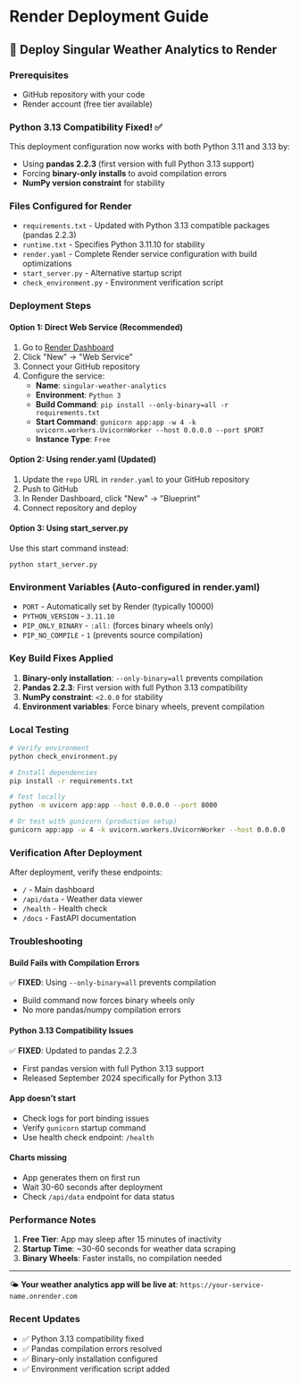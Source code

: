 # Render Deployment Guide

## 🚀 Deploy Singular Weather Analytics to Render

### Prerequisites
- GitHub repository with your code
- Render account (free tier available)

### Python 3.13 Compatibility Fixed! ✅
This deployment configuration now works with both Python 3.11 and 3.13 by:
- Using **pandas 2.2.3** (first version with full Python 3.13 support)
- Forcing **binary-only installs** to avoid compilation errors
- **NumPy version constraint** for stability

### Files Configured for Render
- `requirements.txt` - Updated with Python 3.13 compatible packages (pandas 2.2.3)
- `runtime.txt` - Specifies Python 3.11.10 for stability
- `render.yaml` - Complete Render service configuration with build optimizations
- `start_server.py` - Alternative startup script
- `check_environment.py` - Environment verification script

### Deployment Steps

#### Option 1: Direct Web Service (Recommended)
1. Go to [Render Dashboard](https://dashboard.render.com)
2. Click "New" → "Web Service"
3. Connect your GitHub repository
4. Configure the service:
   - **Name**: `singular-weather-analytics`
   - **Environment**: `Python 3`
   - **Build Command**: `pip install --only-binary=all -r requirements.txt`
   - **Start Command**: `gunicorn app:app -w 4 -k uvicorn.workers.UvicornWorker --host 0.0.0.0 --port $PORT`
   - **Instance Type**: `Free`

#### Option 2: Using render.yaml (Updated)
1. Update the `repo` URL in `render.yaml` to your GitHub repository
2. Push to GitHub
3. In Render Dashboard, click "New" → "Blueprint"
4. Connect repository and deploy

#### Option 3: Using start_server.py
Use this start command instead:
```
python start_server.py
```

### Environment Variables (Auto-configured in render.yaml)
- `PORT` - Automatically set by Render (typically 10000)
- `PYTHON_VERSION` - `3.11.10`
- `PIP_ONLY_BINARY` - `:all:` (forces binary wheels only)
- `PIP_NO_COMPILE` - `1` (prevents source compilation)

### Key Build Fixes Applied
1. **Binary-only installation**: `--only-binary=all` prevents compilation
2. **Pandas 2.2.3**: First version with full Python 3.13 compatibility
3. **NumPy constraint**: `<2.0.0` for stability
4. **Environment variables**: Force binary wheels, prevent compilation

### Local Testing
```bash
# Verify environment
python check_environment.py

# Install dependencies
pip install -r requirements.txt

# Test locally
python -m uvicorn app:app --host 0.0.0.0 --port 8000

# Or test with gunicorn (production setup)
gunicorn app:app -w 4 -k uvicorn.workers.UvicornWorker --host 0.0.0.0 --port 8000
```

### Verification After Deployment
After deployment, verify these endpoints:
- `/` - Main dashboard
- `/api/data` - Weather data viewer
- `/health` - Health check
- `/docs` - FastAPI documentation

### Troubleshooting

#### Build Fails with Compilation Errors
✅ **FIXED**: Using `--only-binary=all` prevents compilation
- Build command now forces binary wheels only
- No more pandas/numpy compilation errors

#### Python 3.13 Compatibility Issues
✅ **FIXED**: Updated to pandas 2.2.3
- First pandas version with full Python 3.13 support
- Released September 2024 specifically for Python 3.13

#### App doesn't start
- Check logs for port binding issues
- Verify `gunicorn` startup command
- Use health check endpoint: `/health`

#### Charts missing
- App generates them on first run
- Wait 30-60 seconds after deployment
- Check `/api/data` endpoint for data status

### Performance Notes
1. **Free Tier**: App may sleep after 15 minutes of inactivity
2. **Startup Time**: ~30-60 seconds for weather data scraping
3. **Binary Wheels**: Faster installs, no compilation needed

---

🌤️ **Your weather analytics app will be live at**: `https://your-service-name.onrender.com`

### Recent Updates
- ✅ Python 3.13 compatibility fixed
- ✅ Pandas compilation errors resolved
- ✅ Binary-only installation configured
- ✅ Environment verification script added 